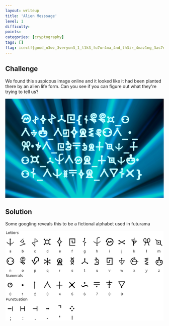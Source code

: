 ```yaml
---
layout: writeup
title: 'Alien Messsage'
level: 1
difficulty:
points:
categories: [cryptography]
tags: []
flag: icectf{good_n3wz_3veryon3_1_l1k3_fu7ur4ma_4nd_th3ir_4maz1ng_3as7er_39g5}
---
```

## Challenge

We found this suspicous image online and it looked like it had been
planted there by an alien life form. Can you see if you can figure out
what they're trying to tell us?

![](writeupfiles/alien_message.png)

## Solution

Some googling reveals this to be a fictional alphabet used in futurama

![](writeupfiles/futurama.gif)
